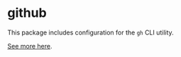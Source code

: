 # github

This package includes configuration for the `gh` CLI utility.

[See more here](https://cli.github.com/).

